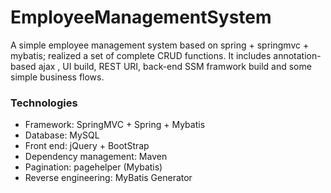 # EmployeeManagementSystem
A simple employee management system based on spring + springmvc + mybatis; realized a set of complete CRUD functions. 
It includes annotation-based ajax , UI build, REST URI, back-end SSM framwork build and some simple business flows. 

### Technologies
* Framework: SpringMVC + Spring + Mybatis
* Database: MySQL
* Front end: jQuery + BootStrap
* Dependency management: Maven
* Pagination: pagehelper (Mybatis)
* Reverse engineering: MyBatis Generator

